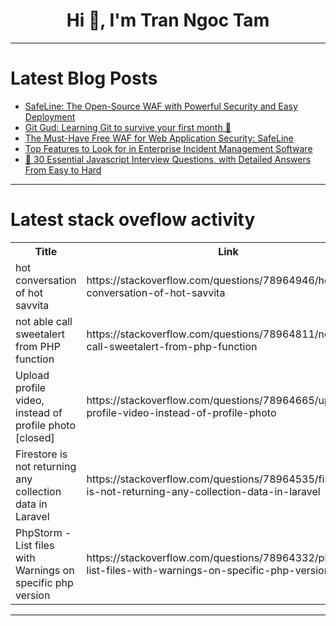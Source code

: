 <h1 align="center">Hi 👋, I'm Tran Ngoc Tam</h1>

---

# Latest Blog Posts 
<!-- BLOG-POST-LIST:START -->
- [SafeLine: The Open-Source WAF with Powerful Security and Easy Deployment](https://dev.to/lulu_liu_c90f973e2f954d7f/safeline-the-open-source-waf-with-powerful-security-and-easy-deployment-3in3)
- [Git Gud: Learning Git to survive your first month 🚀](https://dev.to/jayantbh/git-gud-learning-git-to-survive-your-first-month-jbl)
- [The Must-Have Free WAF for Web Application Security: SafeLine](https://dev.to/lulu_liu_c90f973e2f954d7f/the-must-have-free-waf-for-web-application-security-safeline-5bi3)
- [Top Features to Look for in Enterprise Incident Management Software](https://dev.to/squadcast/top-features-to-look-for-in-enterprise-incident-management-software-2pj3)
- [📝 30 Essential Javascript Interview Questions, with Detailed Answers From Easy to Hard](https://dev.to/syakirurahman/30-essential-javascript-interview-questions-with-detailed-answers-from-easy-to-hard-1p4)
<!-- BLOG-POST-LIST:END -->

---

# Latest stack oveflow activity
<table>
  <tr><th>Title</th><th>Link</th></tr>
  <!-- STACKOVERFLOW:START --><tr><td>hot conversation of hot savvita</td><td>https://stackoverflow.com/questions/78964946/hot-conversation-of-hot-savvita</td></tr><tr><td>not able call sweetalert from PHP function</td><td>https://stackoverflow.com/questions/78964811/not-able-call-sweetalert-from-php-function</td></tr><tr><td>Upload profile video, instead of profile photo [closed]</td><td>https://stackoverflow.com/questions/78964665/upload-profile-video-instead-of-profile-photo</td></tr><tr><td>Firestore is not returning any collection data in Laravel</td><td>https://stackoverflow.com/questions/78964535/firestore-is-not-returning-any-collection-data-in-laravel</td></tr><tr><td>PhpStorm - List files with Warnings on specific php version</td><td>https://stackoverflow.com/questions/78964332/phpstorm-list-files-with-warnings-on-specific-php-version</td></tr><!-- STACKOVERFLOW:END -->
</table>

---


